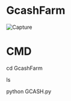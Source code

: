# GcashFarm

![Capture](https://user-images.githubusercontent.com/111334471/226269299-a40e3548-44a5-449c-8e64-dff880ea6f93.PNG)

 # CMD
cd GcashFarm

ls

python GCASH.py
